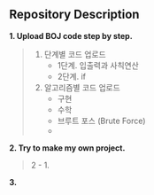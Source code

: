 ## Repository Description

**1. Upload BOJ code step by step.**
> 1) 단계별 코드 업로드     
>     - 1단계. 입출력과 사칙연산    
>     - 2단계. if
> 2) 알고리즘별 코드 업로드
>     - 구현    
>     - 수학     
>     - 브루트 포스 (Brute Force)     
>     -     

**2. Try to make my own project.**
> 2 - 1.      

**3.**
